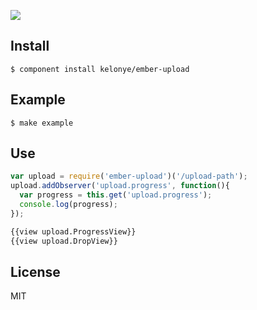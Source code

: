 
![](https://dl.dropbox.com/u/30162278/ember-upload.png) 

Install
---

    $ component install kelonye/ember-upload


Example
---
    
    $ make example

Use
---

```javascript
var upload = require('ember-upload')('/upload-path');
upload.addObserver('upload.progress', function(){
  var progress = this.get('upload.progress');
  console.log(progress);
});
```

```html
{{view upload.ProgressView}}
{{view upload.DropView}}
```

License
---

MIT